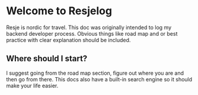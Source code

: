 # Welcome to Resjelog
Resje is nordic for travel. This doc was originally intended to log my backend developer process. 
Obvious things like road map and or best practice with clear explanation should be included. 

## Where should I start?
I suggest going from the road map section, figure out where you are and then go from there. This docs also have a built-in search engine so it should make your life easier. 
